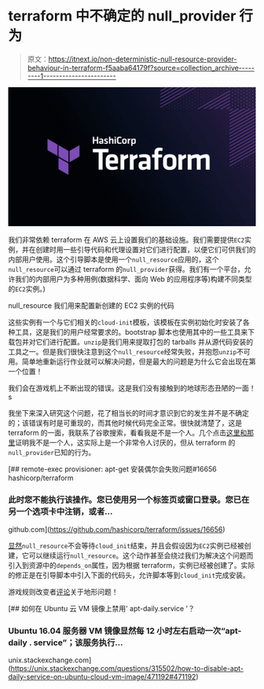 # terraform 中不确定的 null_provider 行为

> 原文：<https://itnext.io/non-deterministic-null-resource-provider-behaviour-in-terraform-f5aaba64179f?source=collection_archive---------1----------------------->

![](img/f502e50dee626de20ea47a491b677994.png)

我们非常依赖 terraform 在 AWS 云上设置我们的基础设施。我们需要提供`EC2`实例，并在创建时用一些引导代码和代理设置对它们进行配置，以便它们可供我们的内部用户使用。这个引导脚本是使用一个`null_resource`应用的，这个`null_resource`可以通过 terraform 的`null_provider`获得。我们有一个平台，允许我们的内部用户为多种用例(数据科学、面向 Web 的应用程序等)构建不同类型的`EC2`实例。)

null_resource 我们用来配置新创建的 EC2 实例的代码

这些实例有一个与它们相关的`cloud-init`模板，该模板在实例初始化时安装了各种工具，这是我们的用户经常要求的。bootstrap 脚本也使用其中的一些工具来下载包并对它们进行配置。`unzip`是我们用来提取打包的 tarballs 并从源代码安装的工具之一。但是我们很快注意到这个`null_resource`经常失败，并抱怨`unzip`不可用。简单地重新运行作业就可以解决问题，但是最大的问题是为什么它会出现在第一个位置！

我们会在游戏机上不断出现的错误。这是我们没有接触到的地球形态丑陋的一面！s

我坐下来深入研究这个问题，花了相当长的时间才意识到它的发生并不是不确定的；该错误有时是可重现的，而其他时候代码完全正常。很快就清楚了，这是 terraform 的一面，我联系了谷歌搜索，看看我是不是一个人。几个点击[这里和那里](https://github.com/hashicorp/terraform/issues/16656)证明我不是一个人，这实际上是一个非常令人讨厌的，但从 terraform 的`null_provider`已知的行为。

[](https://github.com/hashicorp/terraform/issues/16656) [## remote-exec provisioner: apt-get 安装偶尔会失败问题#16656 hashicorp/terraform

### 此时您不能执行该操作。您已使用另一个标签页或窗口登录。您已在另一个选项卡中注销，或者…

github.com](https://github.com/hashicorp/terraform/issues/16656) 

[显然](https://unix.stackexchange.com/a/471192/398090)`null_resource`不会等待`cloud_init`结束，并且会假设因为`EC2`实例已经被创建，它可以继续运行`null_resource`。这个动作甚至会绕过我们为解决这个问题而引入到资源中的`depends_on`属性，因为根据 terraform，实例已经被创建了。实际的修正是在引导脚本中引入下面的代码头，允许脚本等到`cloud_init`完成安装。

游戏规则改变者[评论](https://github.com/hashicorp/terraform/issues/16656#issuecomment-444379459)关于地形问题！

[](https://unix.stackexchange.com/questions/315502/how-to-disable-apt-daily-service-on-ubuntu-cloud-vm-image/471192#471192) [## 如何在 Ubuntu 云 VM 镜像上禁用' apt-daily.service '？

### Ubuntu 16.04 服务器 VM 镜像显然每 12 小时左右启动一次“apt-daily . service”；该服务执行…

unix.stackexchange.com](https://unix.stackexchange.com/questions/315502/how-to-disable-apt-daily-service-on-ubuntu-cloud-vm-image/471192#471192)